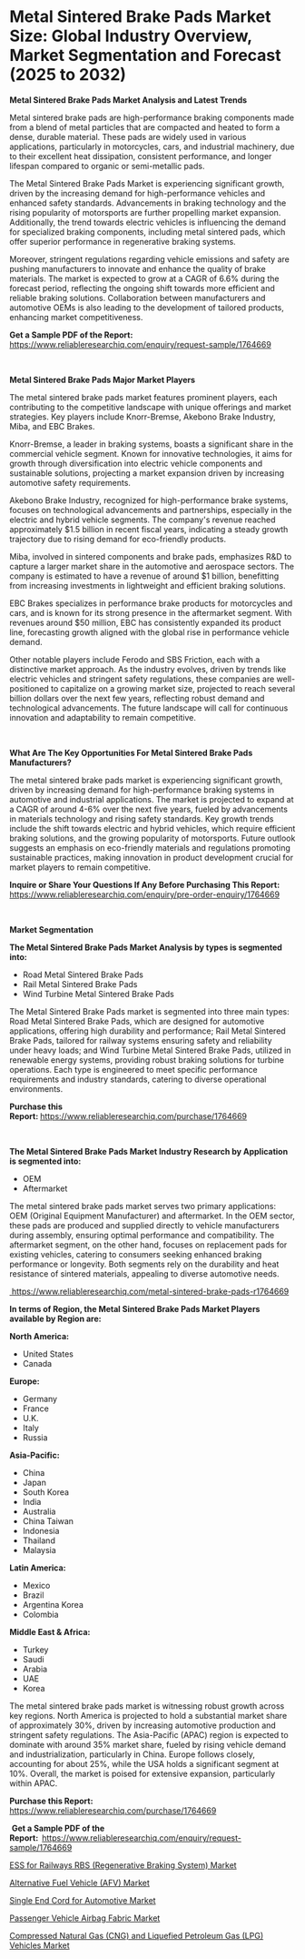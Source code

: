 <p><h1>Metal Sintered Brake Pads Market Size: Global Industry Overview, Market Segmentation and Forecast (2025 to 2032)</h1></p><p><strong>Metal Sintered Brake Pads Market Analysis and Latest Trends</strong></p>
<p><p>Metal sintered brake pads are high-performance braking components made from a blend of metal particles that are compacted and heated to form a dense, durable material. These pads are widely used in various applications, particularly in motorcycles, cars, and industrial machinery, due to their excellent heat dissipation, consistent performance, and longer lifespan compared to organic or semi-metallic pads.</p><p>The Metal Sintered Brake Pads Market is experiencing significant growth, driven by the increasing demand for high-performance vehicles and enhanced safety standards. Advancements in braking technology and the rising popularity of motorsports are further propelling market expansion. Additionally, the trend towards electric vehicles is influencing the demand for specialized braking components, including metal sintered pads, which offer superior performance in regenerative braking systems.</p><p>Moreover, stringent regulations regarding vehicle emissions and safety are pushing manufacturers to innovate and enhance the quality of brake materials. The market is expected to grow at a CAGR of 6.6% during the forecast period, reflecting the ongoing shift towards more efficient and reliable braking solutions. Collaboration between manufacturers and automotive OEMs is also leading to the development of tailored products, enhancing market competitiveness.</p></p>
<p><strong>Get a Sample PDF of the Report:&nbsp;</strong> <a href="https://www.reliableresearchiq.com/enquiry/request-sample/1764669?utm_campaign=1102&utm_medium=2&utm_source=Github&utm_content=ia&utm_term=31032025&utm_id=metal-sintered-brake-pads">https://www.reliableresearchiq.com/enquiry/request-sample/1764669</a></p>
<p>&nbsp;</p>
<p><strong>Metal Sintered Brake Pads Major Market Players</strong></p>
<p><p>The metal sintered brake pads market features prominent players, each contributing to the competitive landscape with unique offerings and market strategies. Key players include Knorr-Bremse, Akebono Brake Industry, Miba, and EBC Brakes. </p><p>Knorr-Bremse, a leader in braking systems, boasts a significant share in the commercial vehicle segment. Known for innovative technologies, it aims for growth through diversification into electric vehicle components and sustainable solutions, projecting a market expansion driven by increasing automotive safety requirements.</p><p>Akebono Brake Industry, recognized for high-performance brake systems, focuses on technological advancements and partnerships, especially in the electric and hybrid vehicle segments. The company's revenue reached approximately $1.5 billion in recent fiscal years, indicating a steady growth trajectory due to rising demand for eco-friendly products.</p><p>Miba, involved in sintered components and brake pads, emphasizes R&D to capture a larger market share in the automotive and aerospace sectors. The company is estimated to have a revenue of around $1 billion, benefitting from increasing investments in lightweight and efficient braking solutions.</p><p>EBC Brakes specializes in performance brake products for motorcycles and cars, and is known for its strong presence in the aftermarket segment. With revenues around $50 million, EBC has consistently expanded its product line, forecasting growth aligned with the global rise in performance vehicle demand.</p><p>Other notable players include Ferodo and SBS Friction, each with a distinctive market approach. As the industry evolves, driven by trends like electric vehicles and stringent safety regulations, these companies are well-positioned to capitalize on a growing market size, projected to reach several billion dollars over the next few years, reflecting robust demand and technological advancements. The future landscape will call for continuous innovation and adaptability to remain competitive.</p></p>
<p>&nbsp;</p>
<p><strong>What Are The Key Opportunities For Metal Sintered Brake Pads Manufacturers?</strong></p>
<p><p>The metal sintered brake pads market is experiencing significant growth, driven by increasing demand for high-performance braking systems in automotive and industrial applications. The market is projected to expand at a CAGR of around 4-6% over the next five years, fueled by advancements in materials technology and rising safety standards. Key growth trends include the shift towards electric and hybrid vehicles, which require efficient braking solutions, and the growing popularity of motorsports. Future outlook suggests an emphasis on eco-friendly materials and regulations promoting sustainable practices, making innovation in product development crucial for market players to remain competitive.</p></p>
<p><strong>Inquire or Share Your Questions If Any Before Purchasing This Report:</strong> <a href="https://www.reliableresearchiq.com/enquiry/pre-order-enquiry/1764669?utm_campaign=1102&utm_medium=2&utm_source=Github&utm_content=ia&utm_term=31032025&utm_id=metal-sintered-brake-pads">https://www.reliableresearchiq.com/enquiry/pre-order-enquiry/1764669</a></p>
<p>&nbsp;</p>
<p><strong>Market Segmentation</strong></p>
<p><strong>The Metal Sintered Brake Pads Market Analysis by types is segmented into:</strong></p>
<p><ul><li>Road Metal Sintered Brake Pads</li><li>Rail Metal Sintered Brake Pads</li><li>Wind Turbine Metal Sintered Brake Pads</li></ul></p>
<p><p>The Metal Sintered Brake Pads market is segmented into three main types: Road Metal Sintered Brake Pads, which are designed for automotive applications, offering high durability and performance; Rail Metal Sintered Brake Pads, tailored for railway systems ensuring safety and reliability under heavy loads; and Wind Turbine Metal Sintered Brake Pads, utilized in renewable energy systems, providing robust braking solutions for turbine operations. Each type is engineered to meet specific performance requirements and industry standards, catering to diverse operational environments.</p></p>
<p><strong>Purchase this Report:&nbsp;</strong><a href="https://www.reliableresearchiq.com/purchase/1764669?utm_campaign=1102&utm_medium=2&utm_source=Github&utm_content=ia&utm_term=31032025&utm_id=metal-sintered-brake-pads">https://www.reliableresearchiq.com/purchase/1764669</a></p>
<p>&nbsp;</p>
<p><strong>The Metal Sintered Brake Pads Market Industry Research by Application is segmented into:</strong></p>
<p><ul><li>OEM</li><li>Aftermarket</li></ul></p>
<p><p>The metal sintered brake pads market serves two primary applications: OEM (Original Equipment Manufacturer) and aftermarket. In the OEM sector, these pads are produced and supplied directly to vehicle manufacturers during assembly, ensuring optimal performance and compatibility. The aftermarket segment, on the other hand, focuses on replacement pads for existing vehicles, catering to consumers seeking enhanced braking performance or longevity. Both segments rely on the durability and heat resistance of sintered materials, appealing to diverse automotive needs.</p></p>
<p><a href="https://www.reliableresearchiq.com/metal-sintered-brake-pads-r1764669?utm_campaign=1102&utm_medium=2&utm_source=Github&utm_content=ia&utm_term=31032025&utm_id=metal-sintered-brake-pads">&nbsp;https://www.reliableresearchiq.com/metal-sintered-brake-pads-r1764669</a></p>
<p><strong>In terms of Region, the Metal Sintered Brake Pads Market Players available by Region are:</strong></p>
<p>
    <p> <strong> North America: </strong>
        <ul>
            <li>United States</li>
            <li>Canada</li>
        </ul>
        </p> 
    <p> <strong> Europe: </strong>
        <ul>
            <li>Germany</li>
            <li>France</li>
            <li>U.K.</li>
            <li>Italy</li>
            <li>Russia</li>
        </ul>
        </p> 
    <p> <strong> Asia-Pacific: </strong>
        <ul>
            <li>China</li>
            <li>Japan</li>
            <li>South Korea</li>
            <li>India</li>
            <li>Australia</li>
            <li>China Taiwan</li>
            <li>Indonesia</li>
            <li>Thailand</li>
            <li>Malaysia</li>
        </ul>
        </p> 
    <p> <strong> Latin America: </strong>
        <ul>
            <li>Mexico</li>
            <li>Brazil</li>
            <li>Argentina Korea</li>
            <li>Colombia</li>
        </ul>
        </p> 
    <p> <strong> Middle East & Africa: </strong>
        <ul>
            <li>Turkey</li>
            <li>Saudi</li>
            <li>Arabia</li>
            <li>UAE</li>
            <li>Korea</li>
        </ul>
    </p>
    </p>
<p><p>The metal sintered brake pads market is witnessing robust growth across key regions. North America is projected to hold a substantial market share of approximately 30%, driven by increasing automotive production and stringent safety regulations. The Asia-Pacific (APAC) region is expected to dominate with around 35% market share, fueled by rising vehicle demand and industrialization, particularly in China. Europe follows closely, accounting for about 25%, while the USA holds a significant segment at 10%. Overall, the market is poised for extensive expansion, particularly within APAC.</p></p>
<p><strong>Purchase this Report: </strong><a href="https://www.reliableresearchiq.com/purchase/1764669?utm_campaign=1102&utm_medium=2&utm_source=Github&utm_content=ia&utm_term=31032025&utm_id=metal-sintered-brake-pads">https://www.reliableresearchiq.com/purchase/1764669</a></p>
<p>&nbsp;<strong>Get a Sample PDF of the Report:&nbsp;&nbsp;</strong><a href="https://www.reliableresearchiq.com/enquiry/request-sample/1764669?utm_campaign=1102&utm_medium=2&utm_source=Github&utm_content=ia&utm_term=31032025&utm_id=metal-sintered-brake-pads">https://www.reliableresearchiq.com/enquiry/request-sample/1764669</a></p>
<p><strong></strong></p>
<p><p><a href="https://github.com/benasjuettk3/Market-Research-Report-List-1/blob/main/ess-for-railways-rbs-regenerative-braking-system-market.md?utm_campaign=1102&utm_medium=2&utm_source=Github&utm_content=ia&utm_term=31032025&utm_id=metal-sintered-brake-pads">ESS for Railways RBS (Regenerative Braking System) Market</a></p><p><a href="https://github.com/cingozascard/Market-Research-Report-List-1/blob/main/alternative-fuel-vehicle-afv-market.md?utm_campaign=1102&utm_medium=2&utm_source=Github&utm_content=ia&utm_term=31032025&utm_id=metal-sintered-brake-pads">Alternative Fuel Vehicle (AFV) Market</a></p><p><a href="https://github.com/ardgenoud/Market-Research-Report-List-1/blob/main/single-end-cord-for-automotive-market.md?utm_campaign=1102&utm_medium=2&utm_source=Github&utm_content=ia&utm_term=31032025&utm_id=metal-sintered-brake-pads">Single End Cord for Automotive Market</a></p><p><a href="https://github.com/gauldvikerm6/Market-Research-Report-List-1/blob/main/passenger-vehicle-airbag-fabric-market.md?utm_campaign=1102&utm_medium=2&utm_source=Github&utm_content=ia&utm_term=31032025&utm_id=metal-sintered-brake-pads">Passenger Vehicle Airbag Fabric Market</a></p><p><a href="https://github.com/airitaursela/Market-Research-Report-List-1/blob/main/compressed-natural-gas-cng-and-liquefied-petroleum-gas-lpg-vehicles-market.md?utm_campaign=1102&utm_medium=2&utm_source=Github&utm_content=ia&utm_term=31032025&utm_id=metal-sintered-brake-pads">Compressed Natural Gas (CNG) and Liquefied Petroleum Gas (LPG) Vehicles Market</a></p></p>